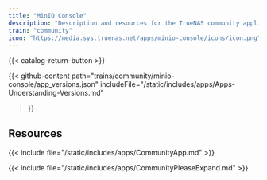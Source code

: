 ```yaml
---
title: "MinIO Console"
description: "Description and resources for the TrueNAS community application called MinIO Console."
train: "community"
icon: "https://media.sys.truenas.net/apps/minio-console/icons/icon.png"
---
```


{{< catalog-return-button >}}

{{< github-content 
    path="trains/community/minio-console/app_versions.json"
    includeFile="/static/includes/apps/Apps-Understanding-Versions.md"
>}}

## Resources

{{< include file="/static/includes/apps/CommunityApp.md" >}}

{{< include file="/static/includes/apps/CommunityPleaseExpand.md" >}}
